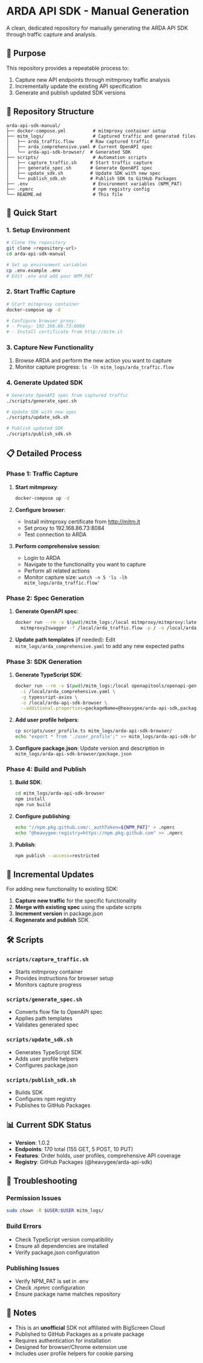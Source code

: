 # ARDA API SDK - Manual Generation

A clean, dedicated repository for manually generating the ARDA API SDK through traffic capture and analysis.

## 🎯 Purpose

This repository provides a repeatable process to:
1. Capture new API endpoints through mitmproxy traffic analysis
2. Incrementally update the existing API specification
3. Generate and publish updated SDK versions

## 📁 Repository Structure

```
arda-api-sdk-manual/
├── docker-compose.yml          # mitmproxy container setup
├── mitm_logs/                  # Captured traffic and generated files
│   ├── arda_traffic.flow      # Raw captured traffic
│   ├── arda_comprehensive.yaml # Current OpenAPI spec
│   └── arda-api-sdk-browser/  # Generated SDK
├── scripts/                    # Automation scripts
│   ├── capture_traffic.sh     # Start traffic capture
│   ├── generate_spec.sh       # Generate OpenAPI spec
│   ├── update_sdk.sh          # Update SDK with new spec
│   └── publish_sdk.sh         # Publish SDK to GitHub Packages
├── .env                        # Environment variables (NPM_PAT)
├── .npmrc                      # npm registry config
└── README.md                   # This file
```

## 🚀 Quick Start

### 1. Setup Environment

```bash
# Clone the repository
git clone <repository-url>
cd arda-api-sdk-manual

# Set up environment variables
cp .env.example .env
# Edit .env and add your NPM_PAT
```

### 2. Start Traffic Capture

```bash
# Start mitmproxy container
docker-compose up -d

# Configure browser proxy:
# - Proxy: 192.168.86.73:8084
# - Install certificate from http://mitm.it
```

### 3. Capture New Functionality

1. Browse ARDA and perform the new action you want to capture
2. Monitor capture progress: `ls -lh mitm_logs/arda_traffic.flow`

### 4. Generate Updated SDK

```bash
# Generate OpenAPI spec from captured traffic
./scripts/generate_spec.sh

# Update SDK with new spec
./scripts/update_sdk.sh

# Publish updated SDK
./scripts/publish_sdk.sh
```

## 📋 Detailed Process

### Phase 1: Traffic Capture

1. **Start mitmproxy**:
   ```bash
   docker-compose up -d
   ```

2. **Configure browser**:
   - Install mitmproxy certificate from http://mitm.it
   - Set proxy to 192.168.86.73:8084
   - Test connection to ARDA

3. **Perform comprehensive session**:
   - Login to ARDA
   - Navigate to the functionality you want to capture
   - Perform all related actions
   - Monitor capture size: `watch -n 5 'ls -lh mitm_logs/arda_traffic.flow'`

### Phase 2: Spec Generation

1. **Generate OpenAPI spec**:
   ```bash
   docker run --rm -v $(pwd)/mitm_logs:/local mitmproxy/mitmproxy:latest \
     mitmproxy2swagger -f /local/arda_traffic.flow -p / -o /local/arda_comprehensive.yaml
   ```

2. **Update path templates** (if needed):
   Edit `mitm_logs/arda_comprehensive.yaml` to add any new expected paths

### Phase 3: SDK Generation

1. **Generate TypeScript SDK**:
   ```bash
   docker run --rm -v $(pwd)/mitm_logs:/local openapitools/openapi-generator-cli generate \
     -i /local/arda_comprehensive.yaml \
     -g typescript-axios \
     -o /local/arda-api-sdk-browser \
     --additional-properties=packageName=@heavygee/arda-api-sdk,packageVersion=1.0.x,supportsES6=true,usePromises=true
   ```

2. **Add user profile helpers**:
   ```bash
   cp scripts/user_profile.ts mitm_logs/arda-api-sdk-browser/
   echo "export * from './user_profile';" >> mitm_logs/arda-api-sdk-browser/index.ts
   ```

3. **Configure package.json**:
   Update version and description in `mitm_logs/arda-api-sdk-browser/package.json`

### Phase 4: Build and Publish

1. **Build SDK**:
   ```bash
   cd mitm_logs/arda-api-sdk-browser
   npm install
   npm run build
   ```

2. **Configure publishing**:
   ```bash
   echo "//npm.pkg.github.com/:_authToken=${NPM_PAT}" > .npmrc
   echo "@heavygee:registry=https://npm.pkg.github.com" >> .npmrc
   ```

3. **Publish**:
   ```bash
   npm publish --access=restricted
   ```

## 🔄 Incremental Updates

For adding new functionality to existing SDK:

1. **Capture new traffic** for the specific functionality
2. **Merge with existing spec** using the update scripts
3. **Increment version** in package.json
4. **Regenerate and publish** SDK

## 🛠 Scripts

### `scripts/capture_traffic.sh`
- Starts mitmproxy container
- Provides instructions for browser setup
- Monitors capture progress

### `scripts/generate_spec.sh`
- Converts flow file to OpenAPI spec
- Applies path templates
- Validates generated spec

### `scripts/update_sdk.sh`
- Generates TypeScript SDK
- Adds user profile helpers
- Configures package.json

### `scripts/publish_sdk.sh`
- Builds SDK
- Configures npm registry
- Publishes to GitHub Packages

## 📊 Current SDK Status

- **Version**: 1.0.2
- **Endpoints**: 170 total (155 GET, 5 POST, 10 PUT)
- **Features**: Order holds, user profiles, comprehensive API coverage
- **Registry**: GitHub Packages (@heavygee/arda-api-sdk)

## 🔧 Troubleshooting

### Permission Issues
```bash
sudo chown -R $USER:$USER mitm_logs/
```

### Build Errors
- Check TypeScript version compatibility
- Ensure all dependencies are installed
- Verify package.json configuration

### Publishing Issues
- Verify NPM_PAT is set in .env
- Check .npmrc configuration
- Ensure package name matches repository

## 📝 Notes

- This is an **unofficial** SDK not affiliated with BigScreen Cloud
- Published to GitHub Packages as a private package
- Requires authentication for installation
- Designed for browser/Chrome extension use
- Includes user profile helpers for cookie parsing 
